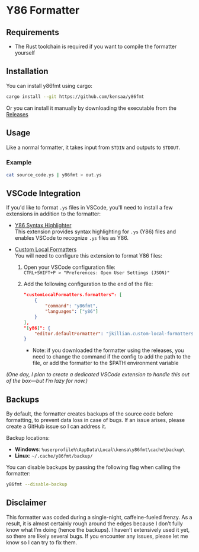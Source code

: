 # Y86 Formatter

## Requirements
- The Rust toolchain is required if you want to compile the formatter yourself

## Installation
You can install y86fmt using cargo:
```bash
cargo install --git https://github.com/kensaa/y86fmt
```
Or you can install it manually by downloading the executable from the [Releases](https://github.com/Kensaa/y86fmt/releases/latest)

## Usage
Like a normal formatter, it takes input from `STDIN` and outputs to `STDOUT`.

### Example
```bash
cat source_code.ys | y86fmt > out.ys
```

## VSCode Integration
If you'd like to format `.ys` files in VSCode, you'll need to install a few extensions in addition to the formatter:

- [Y86 Syntax Highlighter](https://marketplace.visualstudio.com/items?itemName=abhinavk99.y86-vscode)  
  This extension provides syntax highlighting for `.ys` (Y86) files and enables VSCode to recognize `.ys` files as Y86.

- [Custom Local Formatters](https://marketplace.visualstudio.com/items?itemName=jkillian.custom-local-formatters)  
  You will need to configure this extension to format Y86 files:
  
  1. Open your VSCode configuration file:  
     `CTRL+SHIFT+P > "Preferences: Open User Settings (JSON)"`
  2. Add the following configuration to the end of the file:
     ```json
     "customLocalFormatters.formatters": [
         {
             "command": "y86fmt",
             "languages": ["y86"]
         }
     ],
     "[y86]": {
         "editor.defaultFormatter": "jkillian.custom-local-formatters"
     }
     ```
     
     * Note: if you downloaded the formatter using the releases, you need to change the command if the config to add the path to the file, or add the formatter to the $PATH environment variable

*(One day, I plan to create a dedicated VSCode extension to handle this out of the box—but I’m lazy for now.)*

## Backups
By default, the formatter creates backups of the source code before formatting, to prevent data loss in case of bugs. If an issue arises, please create a GitHub issue so I can address it.

Backup locations:  
- **Windows**: `%userprofile%\AppData\Local\kensa\y86fmt\cache\backup\`  
- **Linux**: `~/.cache/y86fmt/backup/`

You can disable backups by passing the following flag when calling the formatter:
```bash
y86fmt --disable-backup
```

## Disclaimer
This formatter was coded during a single-night, caffeine-fueled frenzy. As a result, it is almost certainly rough around the edges because I don’t fully know what I’m doing (hence the backups). I haven’t extensively used it yet, so there are likely several bugs. If you encounter any issues, please let me know so I can try to fix them.
